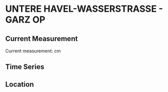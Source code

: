 # UNTERE HAVEL-WASSERSTRASSE - GARZ OP

## Current Measurement

Current measurement: <Value topic="rivers/pegel-online/UHW/GARZ_OP/measurementValue"/> cm

## Time Series

<TimeSeries topic="rivers/pegel-online/UHW/GARZ_OP/measurementValue" period="week" />

## Location

<WorldMap>
  <Marker lat="52.745938811152214" lon="12.21489669549936" labelTopic="rivers/pegel-online/UHW/GARZ_OP" />
</WorldMap>

